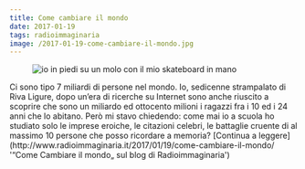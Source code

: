 ```yaml
---
title: Come cambiare il mondo
date: 2017-01-19
tags: radioimmaginaria
image: /2017-01-19-come-cambiare-il-mondo.jpg
---
```

<figure><img class='u-photo' alt='io in piedi su un molo con il mio skateboard in mano' src='{{ image }}'></figure>
<!--more-->
Ci sono tipo 7 miliardi di persone nel mondo. Io, sedicenne strampalato di Riva Ligure, dopo un’era di ricerche su Internet sono anche riuscito a scoprire che sono un miliardo ed ottocento milioni i ragazzi fra i 10 ed i 24 anni che lo abitano. Però mi stavo chiedendo: come mai io a scuola ho studiato solo le imprese eroiche, le citazioni celebri, le battaglie cruente di al massimo 10 persone che posso ricordare a memoria? [Continua a leggere](http://www.radioimmaginaria.it/2017/01/19/come-cambiare-il-mondo/ '“Come Cambiare il mondo„ sul blog di Radioimmaginaria')
